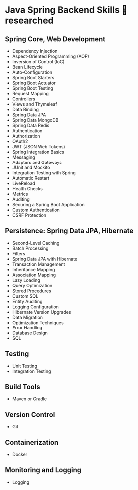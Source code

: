 # Java Spring Backend Skills 🔬 researched

## Spring Core, Web Development
- Dependency Injection
- Aspect-Oriented Programming (AOP)
- Inversion of Control (IoC)
- Bean Lifecycle
- Auto-Configuration
- Spring Boot Starters
- Spring Boot Actuator
- Spring Boot Testing
- Request Mapping
- Controllers
- Views and Thymeleaf
- Data Binding
- Spring Data JPA
- Spring Data MongoDB
- Spring Data Redis
- Authentication
- Authorization
- OAuth2
- JWT (JSON Web Tokens)
- Spring Integration Basics
- Messaging
- Adapters and Gateways
- JUnit and Mockito
- Integration Testing with Spring
- Automatic Restart
- LiveReload
- Health Checks
- Metrics
- Auditing
- Securing a Spring Boot Application
- Custom Authentication
- CSRF Protection

## Persistence: Spring Data JPA, Hibernate
- Second-Level Caching
- Batch Processing
- Filters
- Spring Data JPA with Hibernate
- Transaction Management
- Inheritance Mapping
- Association Mapping
- Lazy Loading
- Query Optimization
- Stored Procedures
- Custom SQL
- Entity Auditing
- Logging Configuration
- Hibernate Version Upgrades
- Data Migration
- Optimization Techniques
- Error Handling
- Database Design
- SQL

## Testing
- Unit Testing
- Integration Testing

## Build Tools
- Maven or Gradle

## Version Control
- Git

## Containerization
- Docker

## Monitoring and Logging
- Logging
